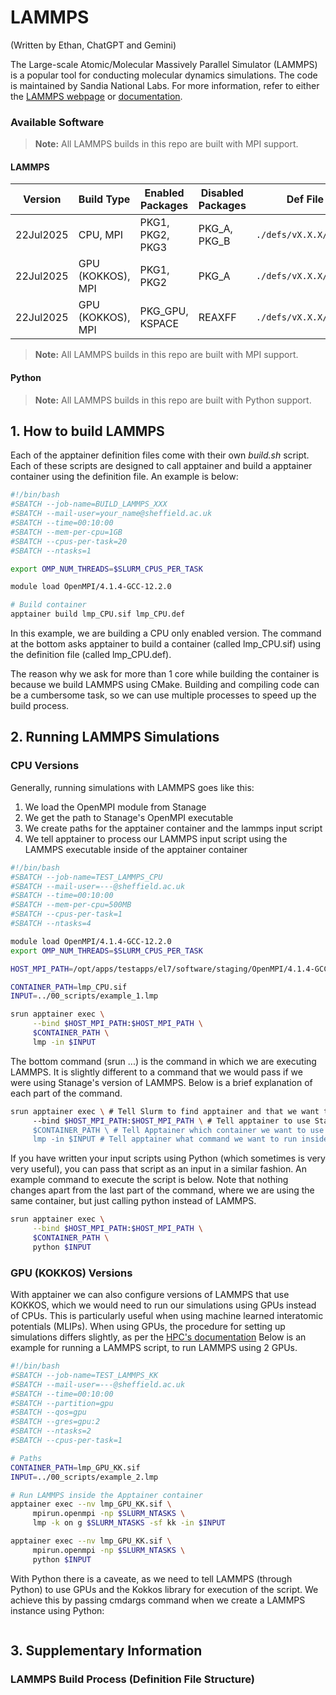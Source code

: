 # LAMMPS

(Written by Ethan, ChatGPT and Gemini)

The Large-scale Atomic/Molecular Massively Parallel Simulator (LAMMPS) is a popular tool for conducting molecular dynamics simulations. The code is maintained by Sandia National Labs. For more information, refer to either the [LAMMPS webpage](https://www.lammps.org/#gsc.tab=0) or [documentation](https://docs.lammps.org/).

### Available Software



> **Note:** All LAMMPS builds in this repo are built with MPI support.

#### LAMMPS

 Version  | Build Type         | Enabled Packages       | Disabled Packages | Def File Location               | Notes |
|----------|--------------------|------------------------|-------------------|---------------------------------|-------|
| 22Jul2025   | CPU, MPI | PKG1, PKG2, PKG3       | PKG_A, PKG_B      | `./defs/vX.X.X/build.def`       | e.g., default test build |
| 22Jul2025   | GPU (KOKKOS), MPI       | PKG1, PKG2             | PKG_A             | `./defs/vX.X.X/mpi_openmp.def`  | optimized for HPC |
| 22Jul2025   | GPU (KOKKOS), MPI          | PKG_GPU, KSPACE        | REAXFF            | `./defs/vX.X.X/gpu_build.def`   | CUDA-enabled build |

> **Note:** All LAMMPS builds in this repo are built with MPI support.


#### Python

> **Note:** All LAMMPS builds in this repo are built with Python support.



## 1. How to build LAMMPS

Each of the apptainer definition files come with their own *build.sh* script. Each of these scripts are designed to call apptainer and build a apptainer container using the definition file. An example is below:

```bash
#!/bin/bash
#SBATCH --job-name=BUILD_LAMMPS_XXX
#SBATCH --mail-user=your_name@sheffield.ac.uk
#SBATCH --time=00:10:00
#SBATCH --mem-per-cpu=1GB
#SBATCH --cpus-per-task=20
#SBATCH --ntasks=1

export OMP_NUM_THREADS=$SLURM_CPUS_PER_TASK

module load OpenMPI/4.1.4-GCC-12.2.0

# Build container
apptainer build lmp_CPU.sif lmp_CPU.def
```

In this example, we are building a CPU only enabled version. The command at the bottom asks apptainer to build a container (called lmp_CPU.sif) using the definition file (called lmp_CPU.def).

The reason why we ask for more than 1 core while building the container is because we build LAMMPS using CMake. Building and compiling code can be a cumbersome task, so we can use multiple processes to speed up the build process.

## 2. Running LAMMPS Simulations

### CPU Versions
Generally, running simulations with LAMMPS goes like this:

1) We load the OpenMPI module from Stanage
2) We get the path to Stanage's OpenMPI executable 
3) We create paths for the apptainer container and the lammps input script
4) We tell apptainer to process our LAMMPS input script using the LAMMPS executable inside of the apptainer container

```bash
#!/bin/bash
#SBATCH --job-name=TEST_LAMMPS_CPU
#SBATCH --mail-user=---@sheffield.ac.uk
#SBATCH --time=00:10:00
#SBATCH --mem-per-cpu=500MB
#SBATCH --cpus-per-task=1
#SBATCH --ntasks=4

module load OpenMPI/4.1.4-GCC-12.2.0
export OMP_NUM_THREADS=$SLURM_CPUS_PER_TASK

HOST_MPI_PATH=/opt/apps/testapps/el7/software/staging/OpenMPI/4.1.4-GCC-12.2.0

CONTAINER_PATH=lmp_CPU.sif
INPUT=../00_scripts/example_1.lmp

srun apptainer exec \
     --bind $HOST_MPI_PATH:$HOST_MPI_PATH \
     $CONTAINER_PATH \
     lmp -in $INPUT
```

The bottom command (srun ...) is the command in which we are executing LAMMPS. It is slightly different to a command that we would pass if we were using Stanage's version of LAMMPS. Below is a brief explanation of each part of the command.

```bash
srun apptainer exec \ # Tell Slurm to find apptainer and that we want to execute something
     --bind $HOST_MPI_PATH:$HOST_MPI_PATH \ # Tell apptainer to use Stanage's MPI
     $CONTAINER_PATH \ # Tell Apptainer which container we want to use
     lmp -in $INPUT # Tell apptainer what command we want to run inside of the container
```

If you have written your input scripts using Python (which sometimes is very very useful), you can pass that script as an input in a similar fashion. An example command to execute the script is below. Note that nothing changes apart from the last part of the command, where we are using the same container, but just calling python instead of LAMMPS.

```bash
srun apptainer exec \
     --bind $HOST_MPI_PATH:$HOST_MPI_PATH \
     $CONTAINER_PATH \
     python $INPUT
```

### GPU (KOKKOS) Versions
With apptainer we can also configure versions of LAMMPS that use KOKKOS, which we would need to run our simulations using GPUs instead of CPUs. This is particularly useful when using machine learned interatomic potentials (MLIPs). When using GPUs, the procedure for setting up simulations differs slightly, as per the [HPC's documentation](https://docs.hpc.shef.ac.uk/en/latest/stanage/GPUComputingStanage.html#gsc.tab=0) Below is an example for running a LAMMPS script, to run LAMMPS using 2 GPUs.

```bash
#!/bin/bash
#SBATCH --job-name=TEST_LAMMPS_KK
#SBATCH --mail-user=---@sheffield.ac.uk
#SBATCH --time=00:10:00
#SBATCH --partition=gpu
#SBATCH --qos=gpu
#SBATCH --gres=gpu:2
#SBATCH --ntasks=2
#SBATCH --cpus-per-task=1

# Paths
CONTAINER_PATH=lmp_GPU_KK.sif
INPUT=../00_scripts/example_2.lmp

# Run LAMMPS inside the Apptainer container
apptainer exec --nv lmp_GPU_KK.sif \
     mpirun.openmpi -np $SLURM_NTASKS \
     lmp -k on g $SLURM_NTASKS -sf kk -in $INPUT
```

```bash
apptainer exec --nv lmp_GPU_KK.sif \
     mpirun.openmpi -np $SLURM_NTASKS \
     python $INPUT
```

With Python there is a caveate, as we need to tell LAMMPS (through Python) to use GPUs and the Kokkos library for execution of the script. We achieve this by passing cmdargs command when we create a LAMMPS instance using Python:

```bash

```

## 3. Supplementary Information

### LAMMPS Build Process (Definition File Structure)